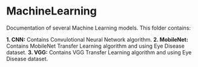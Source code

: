 # MachineLearning
Documentation of several Machine Learning models. This folder contains:

**1. CNN:** Contains Convulotional Neural Network algorithm.
**2. MobileNet:** Contains MobileNet Transfer Learning algorithm and using Eye Disease dataset.
**3. VGG:** Contains VGG Transfer Learning algorithm and using Eye Disease dataset.